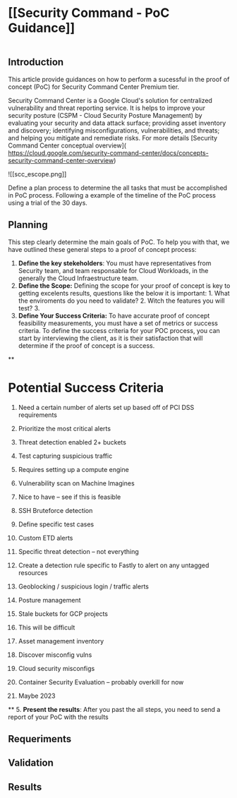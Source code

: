 # [[Security Command -  PoC Guidance]]
```toc
```

## Introduction

This article provide guidances on how to perform a sucessful in the proof of concept (PoC) for Security Command Center Premium tier. 

Security Command Center is a Google Cloud's solution for centralized vulnerability and threat reporting service. It is helps to improve your security posture (CSPM - Cloud Security Posture Management) by evaluating your security and data attack surface; providing asset inventory and discovery; identifying misconfigurations, vulnerabilities, and threats; and helping you mitigate and remediate risks. For more details [Security Command Center conceptual overview](</br>https://cloud.google.com/security-command-center/docs/concepts-security-command-center-overview)


![[scc_escope.png]]

Define a plan process to determine the all tasks that must be accomplished in PoC process. Following a example of the timeline of the PoC process using a trial of the 30 days.



## Planning
This step clearly determine the main goals of PoC. To help you with that, we have outlined these general steps to a proof of concept process:

1. **Define the key stekeholders**:  You must have representatives from Security team, and team responsable for Cloud Workloads, in the generally the Cloud Infraestructure team.
2. **Define the Scope:** Defining the scope for your proof of concept is key to getting excelents results, questions like the below it is important:
		1. What the enviroments do you need to validate?
		2. Witch the features you will test?
		3.  
3. **Define Your Success Criteria:** To have accurate proof of concept feasibility measurements, you must have a set of metrics or success criteria. To define the success criteria for your POC process, you can start by interviewing the client, as it is their satisfaction that will determine if the proof of concept is a success.

**

# Potential Success Criteria

1.  Need a certain number of alerts set up based off of PCI DSS requirements
    

1.  Prioritize the most critical alerts 
    

3.  Threat detection enabled 2+ buckets 
    
4.  Test capturing suspicious traffic 
    

1.  Requires setting up a compute engine
    

6.  Vulnerability scan on Machine Imagines 
    

1.  Nice to have – see if this is feasible 
    

8.  SSH Bruteforce detection 
    

1.  Define specific test cases 
    

10.  Custom ETD alerts
    

1.  Specific threat detection – not everything 
    

12.  Create a detection rule specific to Fastly to alert on any untagged resources 
    
13.  Geoblocking / suspicious login / traffic alerts 
    
14.  Posture management 
    
15.  Stale buckets for GCP projects 
    

1.  This will be difficult 
    

17.  Asset management inventory 
    
18.  Discover misconfig vulns 
    
19.  Cloud security misconfigs 
    
20.  Container Security Evaluation – probably overkill for now 
    

1.  Maybe 2023
    



**
5. **Present the results**: After you past the all steps, you need to send a report of your PoC with the results


## Requeriments


## Validation

## Results
